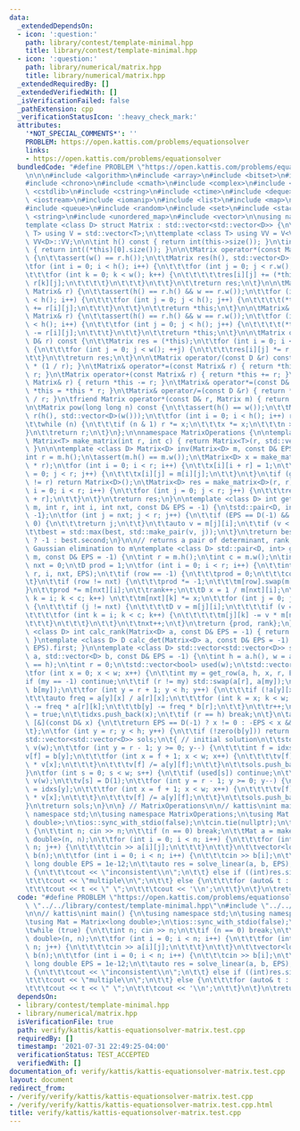 ```yaml
---
data:
  _extendedDependsOn:
  - icon: ':question:'
    path: library/contest/template-minimal.hpp
    title: library/contest/template-minimal.hpp
  - icon: ':question:'
    path: library/numerical/matrix.hpp
    title: library/numerical/matrix.hpp
  _extendedRequiredBy: []
  _extendedVerifiedWith: []
  _isVerificationFailed: false
  _pathExtension: cpp
  _verificationStatusIcon: ':heavy_check_mark:'
  attributes:
    '*NOT_SPECIAL_COMMENTS*': ''
    PROBLEM: https://open.kattis.com/problems/equationsolver
    links:
    - https://open.kattis.com/problems/equationsolver
  bundledCode: "#define PROBLEM \"https://open.kattis.com/problems/equationsolver\"\
    \n\n\n#include <algorithm>\n#include <array>\n#include <bitset>\n#include <cassert>\n\
    #include <chrono>\n#include <cmath>\n#include <complex>\n#include <cstdio>\n#include\
    \ <cstdlib>\n#include <cstring>\n#include <ctime>\n#include <deque>\n#include\
    \ <iostream>\n#include <iomanip>\n#include <list>\n#include <map>\n#include <numeric>\n\
    #include <queue>\n#include <random>\n#include <set>\n#include <stack>\n#include\
    \ <string>\n#include <unordered_map>\n#include <vector>\n\nusing namespace std;\n\
    template <class D> struct Matrix : std::vector<std::vector<D>> {\n\ttemplate <class\
    \ T> using V = std::vector<T>;\n\ttemplate <class T> using VV = V<V<T>>;\n\tusing\
    \ VV<D>::VV;\n\n\tint h() const { return int(this->size()); }\n\tint w() const\
    \ { return int((*this)[0].size()); }\n\n\tMatrix operator*(const Matrix& r) const\
    \ {\n\t\tassert(w() == r.h());\n\t\tMatrix res(h(), std::vector<D>(r.w()));\n\t\
    \tfor (int i = 0; i < h(); i++) {\n\t\t\tfor (int j = 0; j < r.w(); j++) {\n\t\
    \t\t\tfor (int k = 0; k < w(); k++) {\n\t\t\t\t\tres[i][j] += (*this)[i][k] *\
    \ r[k][j];\n\t\t\t\t}\n\t\t\t}\n\t\t}\n\t\treturn res;\n\t}\n\n\tMatrix<D>& operator+=(const\
    \ Matrix& r) {\n\t\tassert(h() == r.h() && w == r.w());\n\t\tfor (int i = 0; i\
    \ < h(); i++) {\n\t\t\tfor (int j = 0; j < h(); j++) {\n\t\t\t\t(*this)[i][j]\
    \ += r[i][j];\n\t\t\t}\n\t\t}\n\t\treturn *this;\n\t}\n\n\tMatrix& operator-=(const\
    \ Matrix& r) {\n\t\tassert(h() == r.h() && w == r.w());\n\t\tfor (int i = 0; i\
    \ < h(); i++) {\n\t\t\tfor (int j = 0; j < h(); j++) {\n\t\t\t\t(*this)[i][j]\
    \ -= r[i][j];\n\t\t\t}\n\t\t}\n\t\treturn *this;\n\t}\n\n\tMatrix operator*(const\
    \ D& r) const {\n\t\tMatrix res = (*this);\n\t\tfor (int i = 0; i < h(); ++i)\
    \ {\n\t\t\tfor (int j = 0; j < w(); ++j) {\n\t\t\t\tres[i][j] *= r;\n\t\t\t}\n\
    \t\t}\n\t\treturn res;\n\t}\n\n\tMatrix operator/(const D &r) const{ return *this\
    \ * (1 / r); }\n\tMatrix& operator*=(const Matrix& r) { return *this = *this *\
    \ r; }\n\tMatrix operator+(const Matrix& r) { return *this += r; }\n\tMatrix operator-(const\
    \ Matrix& r) { return *this -= r; }\n\tMatrix& operator*=(const D& r) { return\
    \ *this = *this * r; }\n\tMatrix& operator/=(const D &r) { return *this = *this\
    \ / r; }\n\tfriend Matrix operator*(const D& r, Matrix m) { return m *= r; }\n\
    \n\tMatrix pow(long long n) const {\n\t\tassert(h() == w());\n\t\tMatrix x = *this,\
    \ r(h(), std::vector<D>(w()));\n\t\tfor (int i = 0; i < h(); i++) r[i][i] = D(1);\n\
    \t\twhile (n) {\n\t\t\tif (n & 1) r *= x;\n\t\t\tx *= x;\n\t\t\tn >>= 1;\n\t\t\
    }\n\t\treturn r;\n\t}\n};\n\nnamespace MatrixOperations {\n\ntemplate <class T>\
    \ Matrix<T> make_matrix(int r, int c) { return Matrix<T>(r, std::vector<T>(c));\
    \ }\n\n\ntemplate <class D> Matrix<D> inv(Matrix<D> m, const D& EPS = -1) {\n\t\
    int r = m.h();\n\tassert(m.h() == m.w());\n\tMatrix<D> x = make_matrix<D>(r, 2\
    \ * r);\n\tfor (int i = 0; i < r; i++) {\n\t\tx[i][i + r] = 1;\n\t\tfor (int j\
    \ = 0; j < r; j++) {\n\t\t\tx[i][j] = m[i][j];\n\t\t}\n\t}\n\tif (gauss(x, EPS).second\
    \ != r) return Matrix<D>();\n\tMatrix<D> res = make_matrix<D>(r, r);\n\tfor (int\
    \ i = 0; i < r; i++) {\n\t\tfor (int j = 0; j < r; j++) {\n\t\t\tres[i][j] = x[i][j\
    \ + r];\n\t\t}\n\t}\n\treturn res;\n}\n\ntemplate <class D> int get_row(Matrix<D>&\
    \ m, int r, int i, int nxt, const D& EPS = -1) {\n\tstd::pair<D, int> best = {0,\
    \ -1};\n\tfor (int j = nxt; j < r; j++) {\n\t\tif (EPS == D(-1) && m[j][i] !=\
    \ 0) {\n\t\t\treturn j;\n\t\t}\n\t\tauto v = m[j][i];\n\t\tif (v < 0) v = -v;\n\
    \t\tbest = std::max(best, std::make_pair(v, j));\n\t}\n\treturn best.first < EPS\
    \ ? -1 : best.second;\n}\n\n// returns a pair of determinant, rank, while doing\
    \ Gaussian elimination to m\ntemplate <class D> std::pair<D, int> gauss(Matrix<D>&\
    \ m, const D& EPS = -1) {\n\tint r = m.h();\n\tint c = m.w();\n\tint rank = 0,\
    \ nxt = 0;\n\tD prod = 1;\n\tfor (int i = 0; i < r; i++) {\n\t\tint row = get_row(m,\
    \ r, i, nxt, EPS);\n\t\tif (row == -1) {\n\t\t\tprod = 0;\n\t\t\tcontinue;\n\t\
    \t}\n\t\tif (row != nxt) {\n\t\t\tprod *= -1;\n\t\t\tm[row].swap(m[nxt]);\n\t\t\
    }\n\t\tprod *= m[nxt][i];\n\t\trank++;\n\t\tD x = 1 / m[nxt][i];\n\t\tfor (int\
    \ k = i; k < c; k++) \n\t\t\tm[nxt][k] *= x;\n\t\tfor (int j = 0; j < r; j++)\
    \ {\n\t\t\tif (j != nxt) {\n\t\t\t\tD v = m[j][i];\n\t\t\t\tif (v == 0) continue;\n\
    \t\t\t\tfor (int k = i; k < c; k++) {\n\t\t\t\t\tm[j][k] -= v * m[nxt][k];\n\t\
    \t\t\t}\n\t\t\t}\n\t\t}\n\t\tnxt++;\n\t}\n\treturn {prod, rank};\n}\n\ntemplate\
    \ <class D> int calc_rank(Matrix<D> a, const D& EPS = -1) { return gauss(a, EPS).second;\
    \ }\ntemplate <class D> D calc_det(Matrix<D> a, const D& EPS = -1) { return gauss(a,\
    \ EPS).first; }\n\ntemplate <class D> std::vector<std::vector<D>> solve_linear(Matrix<D>\
    \ a, std::vector<D> b, const D& EPS = -1) {\n\tint h = a.h(), w = a.w();\n\tassert(int(b.size())\
    \ == h);\n\tint r = 0;\n\tstd::vector<bool> used(w);\n\tstd::vector<int> idxs;\n\
    \tfor (int x = 0; x < w; x++) {\n\t\tint my = get_row(a, h, x, r, EPS);\n\t\t\
    if (my == -1) continue;\n\t\tif (r != my) std::swap(a[r], a[my]);\n\t\tswap(b[r],\
    \ b[my]);\n\t\tfor (int y = r + 1; y < h; y++) {\n\t\t\tif (!a[y][x]) continue;\n\
    \t\t\tauto freq = a[y][x] / a[r][x];\n\t\t\tfor (int k = x; k < w; k++) a[y][k]\
    \ -= freq * a[r][k];\n\t\t\tb[y] -= freq * b[r];\n\t\t}\n\t\tr++;\n\t\tused[x]\
    \ = true;\n\t\tidxs.push_back(x);\n\t\tif (r == h) break;\n\t}\n\tauto zero =\
    \ [&](const D& x) {\n\t\treturn EPS == D(-1) ? x != 0 : -EPS < x && x < EPS;\n\
    \t};\n\tfor (int y = r; y < h; y++) {\n\t\tif (!zero(b[y])) return {};\n\t}\n\t\
    std::vector<std::vector<D>> sols;\n\t{ // initial solution\n\t\tstd::vector<D>\
    \ v(w);\n\t\tfor (int y = r - 1; y >= 0; y--) {\n\t\t\tint f = idxs[y];\n\t\t\t\
    v[f] = b[y];\n\t\t\tfor (int x = f + 1; x < w; x++) {\n\t\t\t\tv[f] -= a[y][x]\
    \ * v[x];\n\t\t\t}\n\t\t\tv[f] /= a[y][f];\n\t\t}\n\t\tsols.push_back(v);\n\t\
    }\n\tfor (int s = 0; s < w; s++) {\n\t\tif (used[s]) continue;\n\t\tstd::vector<D>\
    \ v(w);\n\t\tv[s] = D(1);\n\t\tfor (int y = r - 1; y >= 0; y--) {\n\t\t\tint f\
    \ = idxs[y];\n\t\t\tfor (int x = f + 1; x < w; x++) {\n\t\t\t\tv[f] -= a[y][x]\
    \ * v[x];\n\t\t\t}\n\t\t\tv[f] /= a[y][f];\n\t\t}\n\t\tsols.push_back(v);\n\t\
    }\n\treturn sols;\n}\n\n} // MatrixOperations\n\n// kattis\nint main() {\n\tusing\
    \ namespace std;\n\tusing namespace MatrixOperations;\n\tusing Mat = Matrix<long\
    \ double>;\n\tios::sync_with_stdio(false);\n\tcin.tie(nullptr);\n\twhile (true)\
    \ {\n\t\tint n; cin >> n;\n\t\tif (n == 0) break;\n\t\tMat a = make_matrix<long\
    \ double>(n, n);\n\t\tfor (int i = 0; i < n; i++) {\n\t\t\tfor (int j = 0; j <\
    \ n; j++) {\n\t\t\t\tcin >> a[i][j];\n\t\t\t}\n\t\t}\n\t\tvector<long double>\
    \ b(n);\n\t\tfor (int i = 0; i < n; i++) {\n\t\t\tcin >> b[i];\n\t\t}\n\t\tconst\
    \ long double EPS = 1e-12;\n\t\tauto res = solve_linear(a, b, EPS);\n\t\tif (res.empty())\
    \ {\n\t\t\tcout << \"inconsistent\\n\";\n\t\t} else if ((int)res.size() > 1) {\n\
    \t\t\tcout << \"multiple\\n\";\n\t\t} else {\n\t\t\tfor (auto& t : res[0]) \n\t\
    \t\t\tcout << t << \" \";\n\t\t\tcout << '\\n';\n\t\t}\n\t}\n\treturn 0;\n}\n"
  code: "#define PROBLEM \"https://open.kattis.com/problems/equationsolver\"\n\n#include\
    \ \"../../library/contest/template-minimal.hpp\"\n#include \"../../library/numerical/matrix.hpp\"\
    \n\n// kattis\nint main() {\n\tusing namespace std;\n\tusing namespace MatrixOperations;\n\
    \tusing Mat = Matrix<long double>;\n\tios::sync_with_stdio(false);\n\tcin.tie(nullptr);\n\
    \twhile (true) {\n\t\tint n; cin >> n;\n\t\tif (n == 0) break;\n\t\tMat a = make_matrix<long\
    \ double>(n, n);\n\t\tfor (int i = 0; i < n; i++) {\n\t\t\tfor (int j = 0; j <\
    \ n; j++) {\n\t\t\t\tcin >> a[i][j];\n\t\t\t}\n\t\t}\n\t\tvector<long double>\
    \ b(n);\n\t\tfor (int i = 0; i < n; i++) {\n\t\t\tcin >> b[i];\n\t\t}\n\t\tconst\
    \ long double EPS = 1e-12;\n\t\tauto res = solve_linear(a, b, EPS);\n\t\tif (res.empty())\
    \ {\n\t\t\tcout << \"inconsistent\\n\";\n\t\t} else if ((int)res.size() > 1) {\n\
    \t\t\tcout << \"multiple\\n\";\n\t\t} else {\n\t\t\tfor (auto& t : res[0]) \n\t\
    \t\t\tcout << t << \" \";\n\t\t\tcout << '\\n';\n\t\t}\n\t}\n\treturn 0;\n}"
  dependsOn:
  - library/contest/template-minimal.hpp
  - library/numerical/matrix.hpp
  isVerificationFile: true
  path: verify/kattis/kattis-equationsolver-matrix.test.cpp
  requiredBy: []
  timestamp: '2021-07-31 22:49:25-04:00'
  verificationStatus: TEST_ACCEPTED
  verifiedWith: []
documentation_of: verify/kattis/kattis-equationsolver-matrix.test.cpp
layout: document
redirect_from:
- /verify/verify/kattis/kattis-equationsolver-matrix.test.cpp
- /verify/verify/kattis/kattis-equationsolver-matrix.test.cpp.html
title: verify/kattis/kattis-equationsolver-matrix.test.cpp
---
```

